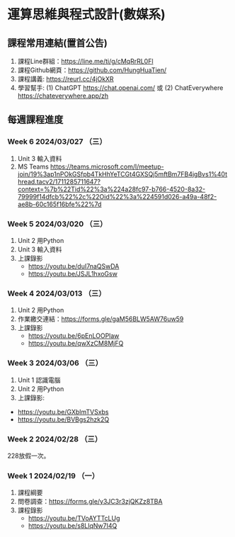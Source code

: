 # 運算思維與程式設計(數媒系)

## 課程常用連結(置首公告)

1. 課程Line群組：https://line.me/ti/g/cMqRrRL0Fl
2. 課程Github網頁：https://github.com/HungHuaTien/
3. 課程講義: https://reurl.cc/4jOkXR
4. 學習幫手: (1) ChatGPT https://chat.openai.com/ 或 (2) ChatEverywhere https://chateverywhere.app/zh

## 每週課程進度

### Week 6 2024/03/027 （三）

1. Unit 3 輸入資料
2. MS Teams
https://teams.microsoft.com/l/meetup-join/19%3ap1nPOkGSfpb4TkHhYeTCGt4GXSQj5mftBm7FB4jgBvs1%40thread.tacv2/1711285711647?context=%7b%22Tid%22%3a%224a28fc97-b766-4520-8a32-79999f14dfcb%22%2c%22Oid%22%3a%224591d026-a49a-48f2-ae8b-60c165f16bfe%22%7d

### Week 5 2024/03/020 （三）

1. Unit 2 用Python
2. Unit 3 輸入資料
3. 上課錄影
   - https://youtu.be/duI7naQSwDA
   - https://youtu.be/JSJL1hxoGsw
   
### Week 4 2024/03/013 （三）

1. Unit 2 用Python
2. 作業繳交連結：https://forms.gle/gaM56BLW5AW76uw59
3. 上課錄影
   - https://youtu.be/6pEnLOOPlaw
   - https://youtu.be/qwXzCM8MjFQ
   

### Week 3 2024/03/06 （三）

1. Unit 1 認識電腦
2. Unit 2 用Python
3. 上課錄影:
- https://youtu.be/GXblmTVSxbs
- https://youtu.be/BVBgs2hzk2Q




### Week 2 2024/02/28 （三）

228放假一次。
 

### Week 1 2024/02/19 （一）

1. 課程綱要
2. 問卷調查：https://forms.gle/y3JC3r3zjQKZz8TBA
3. 課程錄影
   - https://youtu.be/TVoAYTTcLUg
   - https://youtu.be/s8LlqNw7I4Q

